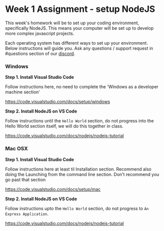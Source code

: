 # Week 1 Assignment - setup NodeJS

This week's homework will be to set up your coding environment, specifically NodeJS. This means your computer will be set up to develop more complex javascript projects.

Each operating system has different ways to set up your environment. Below instructions will guide you. Ask any questions / support request in #questions section of our [discord](https://discord.gg/9XEJqY).

### Windows

**Step 1. Install Visual Studio Code**

Follow instructions here, no need to complete the 'Windows as a developer machine section'

https://code.visualstudio.com/docs/setup/windows

**Step 2. Install NodeJS on VS Code**

Follow instructions until the `Hello World` section, do not progress into the Hello World section itself, we will do this together in class.

https://code.visualstudio.com/docs/nodejs/nodejs-tutorial

### Mac OSX

**Step 1. Install Visual Studio Code**

Follow instructions here at least til Installation section. Recommend also doing the Launching from the command line section. Don't recommend you go past that section

https://code.visualstudio.com/docs/setup/mac

**Step 2. Install NodeJS on VS Code**

Follow instructions upto the `Hello World` section, do not progress to `An Express Application`.

https://code.visualstudio.com/docs/nodejs/nodejs-tutorial